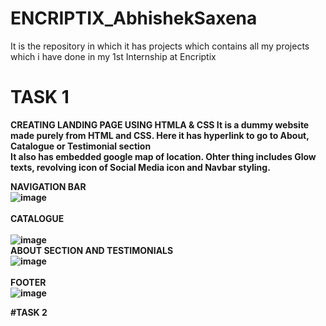 # ENCRIPTIX_AbhishekSaxena
It is the repository in which it has projects which contains all my projects which i have done in my 1st Internship at Encriptix


# TASK 1
<b>CREATING LANDING PAGE USING HTMLA  & CSS<b>
It is a dummy website made purely from HTML and CSS.  Here it has hyperlink to go to About, Catalogue or Testimonial section<br>
It also has embedded google map of location. Ohter thing includes Glow texts, revolving icon of Social Media icon and Navbar styling.
<br>

NAVIGATION BAR
<br>
![image](https://github.com/Abhishek182005/ENCRIPTIX_AbhishekSaxena/assets/164459641/1f623d33-cbcc-4867-a01a-34d1eabe4544)
<br>
<br>
CATALOGUE
<br>
<br>
![image](https://github.com/Abhishek182005/ENCRIPTIX_AbhishekSaxena/assets/164459641/662c3f0b-984c-472e-910f-b89a16613951)
<br>
ABOUT SECTION AND TESTIMONIALS
<br>
![image](https://github.com/Abhishek182005/ENCRIPTIX_AbhishekSaxena/assets/164459641/dd26d27d-4d8d-4871-a22a-d3b329be4569)
<br>
<br>
FOOTER
<br>
![image](https://github.com/Abhishek182005/ENCRIPTIX_AbhishekSaxena/assets/164459641/490fc902-40c6-4bd7-a05b-745f44fa5dec)
<br>

#TASK 2

